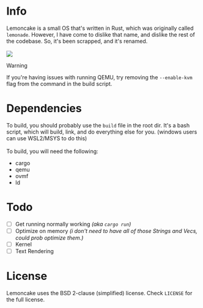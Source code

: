 # Info
Lemoncake is a small OS that's written in Rust, which was originally called `lemonade`. However, I have come to dislike that name, and dislike the rest of the codebase. So, it's been scrapped, and it's renamed.\
\
[![](https://tokei.rs/b1/github/SniverDaBest/lemoncake)](https://github.com/SniverDaBest/lemoncake)

>[!WARNING]
> If you're having issues with running QEMU, try removing the `--enable-kvm` flag from the command in the build script.

# Dependencies
To build, you should probably use the `build` file in the root dir. It's a bash script, which will build, link, and do everything else for you. (windows users can use WSL2/MSYS to do this)\
\
To build, you will need the following:
- cargo
- qemu
- ovmf
- ld
<!-- END OF LIST><!-->

# Todo
- [ ] Get running normally working *(aka `cargo run`)*
- [ ] Optimize on memory *(i don't need to have all of those Strings and Vecs, could prob optimize them.)*
- [ ] Kernel
- [ ] Text Rendering

# License
Lemoncake uses the BSD 2-clause (simplified) license. Check `LICENSE` for the full license.
